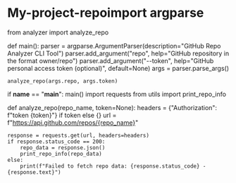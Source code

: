 # My-project-repoimport argparse
from analyzer import analyze_repo

def main():
    parser = argparse.ArgumentParser(description="GitHub Repo Analyzer CLI Tool")
    parser.add_argument("repo", help="GitHub repository in the format owner/repo")
    parser.add_argument("--token", help="GitHub personal access token (optional)", default=None)
    args = parser.parse_args()

    analyze_repo(args.repo, args.token)

if __name__ == "__main__":
    main()
    import requests
from utils import print_repo_info

def analyze_repo(repo_name, token=None):
    headers = {"Authorization": f"token {token}"} if token else {}
    url = f"https://api.github.com/repos/{repo_name}"

    response = requests.get(url, headers=headers)
    if response.status_code == 200:
        repo_data = response.json()
        print_repo_info(repo_data)
    else:
        print(f"Failed to fetch repo data: {response.status_code} - {response.text}")
